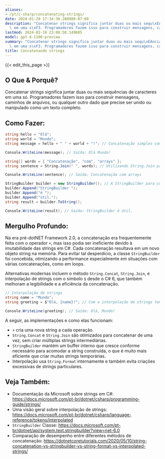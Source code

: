 ```yaml
---
aliases:
- /pt/c-sharp/concatenating-strings/
date: 2024-01-20 17:34:38.280980-07:00
description: "Concatenar strings significa juntar duas ou mais sequ\xEAncias de caracteres\
  \ em uma s\xF3. Programadores fazem isso para construir mensagens, caminhos de\u2026"
lastmod: 2024-02-18 23:08:58.149605
model: gpt-4-1106-preview
summary: "Concatenar strings significa juntar duas ou mais sequ\xEAncias de caracteres\
  \ em uma s\xF3. Programadores fazem isso para construir mensagens, caminhos de\u2026"
title: Concatenando strings
---
```


{{< edit_this_page >}}

## O Que & Porquê?

Concatenar strings significa juntar duas ou mais sequências de caracteres em uma só. Programadores fazem isso para construir mensagens, caminhos de arquivos, ou qualquer outro dado que precise ser unido ou manipulado como um texto completo.

## Como Fazer:

```C#
string hello = "Olá";
string world = "Mundo";
string message = hello + " " + world + "!"; // Concatenação simples com o operador +

Console.WriteLine(message); // Saída: Olá Mundo!

string[] words = { "Concatenação", "com", "arrays" };
string sentence = String.Join(" ", words); // Utilizando String.Join para concatenar elementos de um array

Console.WriteLine(sentence); // Saída: Concatenação com arrays

StringBuilder builder = new StringBuilder(); // A StringBuilder para concatenações eficientes em loops ou muitas operações
builder.Append("StringBuilder ");
builder.Append("é ");
builder.Append("útil.");
string result = builder.ToString();

Console.WriteLine(result); // Saída: StringBuilder é útil.
```

## Mergulho Profundo:

Na era pré-dotNET Framework 2.0, a concatenação era frequentemente feita com o operador `+`, mas isso podia ser ineficiente devido à imutabilidade das strings em C#. Cada concatenação resultava em um novo objeto string na memória. Para evitar tal desperdício, a classe `StringBuilder` foi concebida, otimizando a performance especialmente em situações com várias concatenações, como em loops.

Alternativas modernas incluem o método `String.Concat`, `String.Join`, e interpolação de strings com o símbolo `$` desde o C# 6, que também melhoram a legibilidade e a eficiência da concatenação.

```C#
// Interpolação de strings
string name = "Mundo";
string greeting = $"Olá, {name}!"; // Com a interpolação de strings temos uma sintaxe limpa e eficiente.

Console.WriteLine(greeting); // Saída: Olá, Mundo!
```

A seguir, as implementações e como elas funcionam:
- `+` cria uma nova string a cada operação.
- `String.Concat` e `String.Join` são otimizados para concatenar de uma vez, sem criar múltiplas strings intermediárias.
- `StringBuilder` mantém um buffer interno que cresce conforme necessário para acomodar a string construída, o que é muito mais eficiente que criar muitas strings temporárias.
- Interpolação usa `String.Format` internamente e também evita criações excessivas de strings particulares.

## Veja Também:

- Documentação da Microsoft sobre strings em C#: https://docs.microsoft.com/pt-br/dotnet/csharp/programming-guide/strings/
- Uma visão geral sobre interpolação de strings: https://docs.microsoft.com/pt-br/dotnet/csharp/language-reference/tokens/interpolated
- `StringBuilder` Classe: https://docs.microsoft.com/pt-br/dotnet/api/system.text.stringbuilder?view=net-6.0
- Comparação de desempenho entre diferentes métodos de concatenação: https://dotnetcoretutorials.com/2020/05/10/string-concatenation-vs-stringbuilder-vs-string-format-vs-interpolated-strings/
